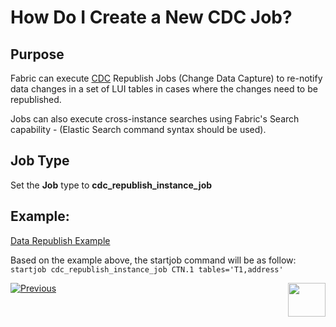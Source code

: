 # How Do I Create a New CDC Job?

## Purpose
Fabric can execute [CDC](/articles/18_cdc_and_search/02_cdc_messages.md) Republish Jobs (Change Data Capture) to re-notify data changes in a set of LUI tables in cases where the changes need to be republished.

Jobs can also execute cross-instance searches using Fabric's Search capability - (Elastic Search command syntax should be used).

## Job Type
Set the **Job** type to **cdc_republish_instance_job**

## Example:
[Data Republish Example](/articles/18_cdc_and_search/02_cdc_messages.md#data-republish)

Based on the example above, the startjob command will be as follow:
``` startjob cdc_republish_instance_job CTN.1 tables='T1,address'```



[![Previous](/articles/images/Previous.png)](/articles/20_jobs_and_batch_services/05_create_a_new_broadway_job.md)[<img align="right" width="60" height="54" src="/articles/images/Next.png">](/articles/20_jobs_and_batch_services/07_jobs_commands.md)
